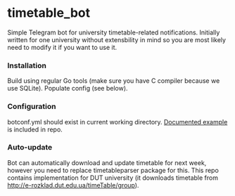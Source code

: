 # timetable_bot

Simple Telegram bot for university timetable-related notifications. 
Initially written for one university without extensbility in mind so you
are most likely need to modify it if you want to use it.

### Installation

Build using regular Go tools (make sure you have C compiler because we use SQLite).
Populate config (see below).

### Configuration

botconf.yml should exist in current working directory.
[Documented example](botconf.example.yml) is included in repo.

### Auto-update

Bot can automatically download and update timetable for next week,
however you need to replace timetableparser package for this. This repo
contains implementation for DUT university (it downloads timetable
from http://e-rozklad.dut.edu.ua/timeTable/group).

